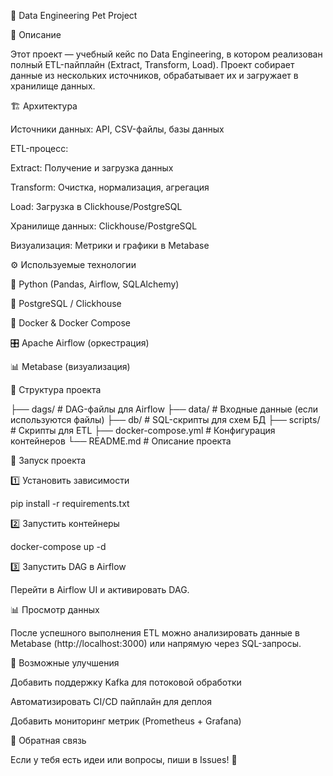 🚀 Data Engineering Pet Project

📌 Описание

Этот проект — учебный кейс по Data Engineering, в котором реализован полный ETL-пайплайн (Extract, Transform, Load).
Проект собирает данные из нескольких источников, обрабатывает их и загружает в хранилище данных.

🏗 Архитектура

Источники данных: API, CSV-файлы, базы данных

ETL-процесс:

Extract: Получение и загрузка данных

Transform: Очистка, нормализация, агрегация

Load: Загрузка в Clickhouse/PostgreSQL

Хранилище данных: Clickhouse/PostgreSQL

Визуализация: Метрики и графики в Metabase

⚙️ Используемые технологии

🐍 Python (Pandas, Airflow, SQLAlchemy)

🐘 PostgreSQL / Clickhouse

🐳 Docker & Docker Compose

🎛 Apache Airflow (оркестрация)

📊 Metabase (визуализация)

📂 Структура проекта

├── dags/                 # DAG-файлы для Airflow
├── data/                 # Входные данные (если используются файлы)
├── db/                   # SQL-скрипты для схем БД
├── scripts/              # Скрипты для ETL
├── docker-compose.yml    # Конфигурация контейнеров
└── README.md             # Описание проекта

🚀 Запуск проекта

1️⃣ Установить зависимости

pip install -r requirements.txt

2️⃣ Запустить контейнеры

docker-compose up -d

3️⃣ Запустить DAG в Airflow

Перейти в Airflow UI и активировать DAG.

📊 Просмотр данных

После успешного выполнения ETL можно анализировать данные в Metabase (http://localhost:3000) или напрямую через SQL-запросы.

🎯 Возможные улучшения

Добавить поддержку Kafka для потоковой обработки

Автоматизировать CI/CD пайплайн для деплоя

Добавить мониторинг метрик (Prometheus + Grafana)

📧 Обратная связь

Если у тебя есть идеи или вопросы, пиши в Issues! 🚀

